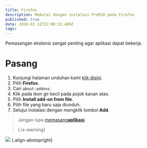 ```yaml
---
title: Firefox
description: Memulai dengan instalasi PreMiD pada Firefox
published: true
date: 2020-02-12T22:08:32.409Z
tags:
---
```


Pemasangan ekstensi sangat penting agar aplikasi dapat bekerja.

# Pasang
1. Kunjungi halaman unduhan kami [klik disini](https://premid.app/downloads).
2. Pilih **Firefox**.
3. Cari `about:addons`.
4. Klik pada ikon gir kecil pada pojok kanan atas.
5. Pilih **Install add-on from file**.
6. Pilih file yang baru saja diunduh.
7. Setujui instalasi dengan mengklik tombol **Add**.

> Jangan lupa [memasang**aplikasi**](/install). 
> 
> {.is-warning}

![](https://img.icons8.com/color/2x/firefox.png) {.align-abstopright}